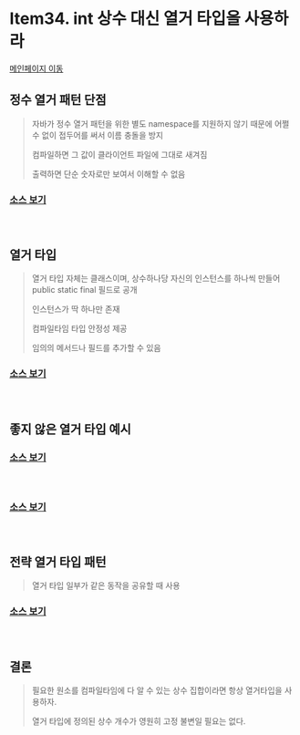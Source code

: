 # Item34. int 상수 대신 열거 타입을 사용하라

[메인페이지 이동](../README.md)


## 정수 열거 패턴 단점

> 자바가 정수 열거 패턴을 위한 별도 namespace를 지원하지 않기 때문에 
> 어쩔 수 없이 접두어를 써서 이름 충돌을 방지
>
> 컴파일하면 그 값이 클라이언트 파일에 그대로 새겨짐
>
> 출력하면 단순 숫자로만 보여서 이해할 수 없음
> 
### [소스 보기](./java/item34/IntegerEnum.java) </br></br></br>

## 열거 타입

> 열거 타입 자체는 클래스이며, 상수하나당 자신의 인스턴스를 하나씩 만들어 public static final 필드로 공개
>
> 인스턴스가 딱 하나만 존재
>
> 컴파일타임 타입 안정성 제공
> 
> 임의의 메서드나 필드를 추가할 수 있음

### [소스 보기](./java/item34/Planet.java) </br></br></br>

## 좋지 않은 열거 타입 예시
### [소스 보기](./java/item34/BadEnum.java) </br></br></br>
### [소스 보기](./java/item34/GoodEnum.java) </br></br></br>

## 전략 열거 타입 패턴

> 열거 타입 일부가 같은 동작을 공유할 때 사용
> 
### [소스 보기](./java/item34/PayrollDay.java) </br></br></br>

## 결론
> 필요한 원소를 컴파일타임에 다 알 수 있는 상수 집합이라면 항상 열거타입을 사용하자.
> 
> 열거 타입에 정의된 상수 개수가 영원히 고정 불변일 필요는 없다.